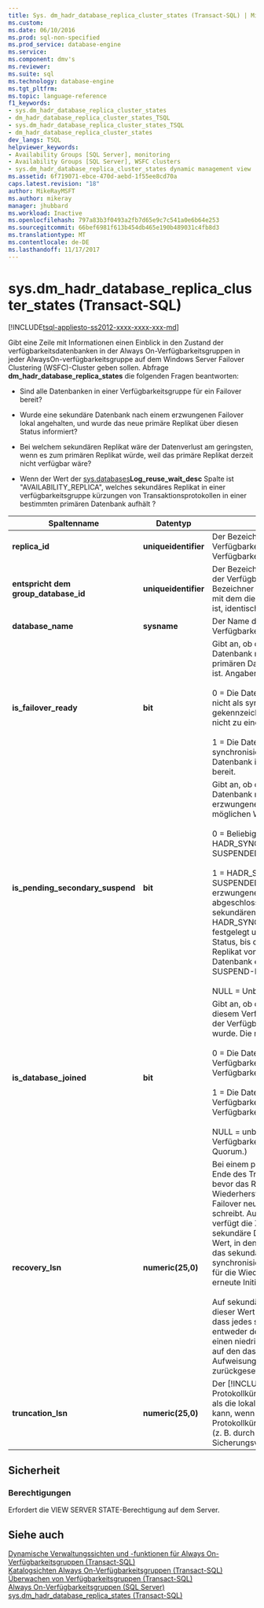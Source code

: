 ```yaml
---
title: Sys. dm_hadr_database_replica_cluster_states (Transact-SQL) | Microsoft Docs
ms.custom: 
ms.date: 06/10/2016
ms.prod: sql-non-specified
ms.prod_service: database-engine
ms.service: 
ms.component: dmv's
ms.reviewer: 
ms.suite: sql
ms.technology: database-engine
ms.tgt_pltfrm: 
ms.topic: language-reference
f1_keywords:
- sys.dm_hadr_database_replica_cluster_states
- dm_hadr_database_replica_cluster_states_TSQL
- sys.dm_hadr_database_replica_cluster_states_TSQL
- dm_hadr_database_replica_cluster_states
dev_langs: TSQL
helpviewer_keywords:
- Availability Groups [SQL Server], monitoring
- Availability Groups [SQL Server], WSFC clusters
- sys.dm_hadr_database_replica_cluster_states dynamic management view
ms.assetid: 6f719071-ebce-470d-aebd-1f55ee8cd70a
caps.latest.revision: "18"
author: MikeRayMSFT
ms.author: mikeray
manager: jhubbard
ms.workload: Inactive
ms.openlocfilehash: 797a83b3f0493a2fb7d65e9c7c541a0e6b64e253
ms.sourcegitcommit: 66bef6981f613b454db465e190b489031c4fb8d3
ms.translationtype: MT
ms.contentlocale: de-DE
ms.lasthandoff: 11/17/2017
---
```

# <a name="sysdmhadrdatabasereplicaclusterstates-transact-sql"></a>sys.dm_hadr_database_replica_cluster_states (Transact-SQL)
[!INCLUDE[tsql-appliesto-ss2012-xxxx-xxxx-xxx-md](../../includes/tsql-appliesto-ss2012-xxxx-xxxx-xxx-md.md)]

  Gibt eine Zeile mit Informationen einen Einblick in den Zustand der verfügbarkeitsdatenbanken in der Always On-Verfügbarkeitsgruppen in jeder AlwaysOn-verfügbarkeitsgruppe auf dem Windows Server Failover Clustering (WSFC)-Cluster geben sollen. Abfrage **dm_hadr_database_replica_states** die folgenden Fragen beantworten:  
  
-   Sind alle Datenbanken in einer Verfügbarkeitsgruppe für ein Failover bereit?  
  
-   Wurde eine sekundäre Datenbank nach einem erzwungenen Failover lokal angehalten, und wurde das neue primäre Replikat über diesen Status informiert?  
  
-   Bei welchem sekundären Replikat wäre der Datenverlust am geringsten, wenn es zum primären Replikat würde, weil das primäre Replikat derzeit nicht verfügbar wäre?  
  
-   Wenn der Wert der [sys.databases](~/relational-databases/system-catalog-views/sys-databases-transact-sql.md)**Log_reuse_wait_desc** Spalte ist "AVAILABILITY_REPLICA", welches sekundäres Replikat in einer verfügbarkeitsgruppe kürzungen von Transaktionsprotokollen in einer bestimmten primären Datenbank aufhält ?     
   
|Spaltenname|Datentyp|Description|  
|-----------------|---------------|-----------------|  
|**replica_id**|**uniqueidentifier**|Der Bezeichner des Verfügbarkeitsreplikats in der Verfügbarkeitsgruppe.|  
|**entspricht dem group_database_id**|**uniqueidentifier**|Der Bezeichner der Datenbank in der Verfügbarkeitsgruppe. Dieser Bezeichner ist auf jedem Replikat, mit dem diese Datenbank verknüpft ist, identisch.|  
|**database_name**|**sysname**|Der Name der Datenbank, die zur Verfügbarkeitsgruppe gehört.|  
|**is_failover_ready**|**bit**|Gibt an, ob die sekundäre Datenbank mit der entsprechenden primären Datenbank synchronisiert ist. Angaben sind möglich:<br /><br /> 0 = Die Datenbank ist im Cluster nicht als synchronisiert gekennzeichnet. Die Datenbank ist nicht zu einem Failover bereit.<br /><br /> 1 = Die Datenbank ist im Cluster als synchronisiert gekennzeichnet. Die Datenbank ist zu einem Failover bereit.|  
|**is_pending_secondary_suspend**|**bit**|Gibt an, ob das Anhalten der Datenbank nach einem erzwungenen Failover ansteht. Die möglichen Werte sind:<br /><br /> 0 = Beliebiger Status außer HADR_SYNCHRONIZED_ SUSPENDED.<br /><br /> 1 = HADR_SYNCHRONIZED_ SUSPENDED. Wenn ein erzwungenes Failover abgeschlossen wird, wird jede der sekundären Datenbanken auf HADR_SYNCHONIZED_SUSPENDED festgelegt und bleibt in diesem Status, bis das neue primäre Replikat von dieser sekundären Datenbank eine Bestätigung für die SUSPEND-Meldung empfängt.<br /><br /> NULL = Unbekannt (kein Quorum)|  
|**is_database_joined**|**bit**|Gibt an, ob die Datenbank auf diesem Verfügbarkeitsreplikat mit der Verfügbarkeitsgruppe verknüpft wurde. Die möglichen Werte sind:<br /><br /> 0 = Die Datenbank ist nicht mit der Verfügbarkeitsgruppe auf diesem Verfügbarkeitsreplikat verknüpft.<br /><br /> 1 = Die Datenbank ist mit der Verfügbarkeitsgruppe auf diesem Verfügbarkeitsreplikat verknüpft.<br /><br /> NULL = unbekannt (Das Verfügbarkeitsreplikat hat kein Quorum.)|  
|**recovery_lsn**|**numeric(25,0)**|Bei einem primären Replikat das Ende des Transaktionsprotokolls, bevor das Replikat nach einer Wiederherstellung oder einem Failover neue Protokolldatensätze schreibt. Auf dem primären Replikat verfügt die Zeile für eine bestimmte sekundäre Datenbank über den Wert, in den das primäre Replikat das sekundäre Replikat synchronisieren soll (also der Wert für die Wiederherstellung und erneute Initialisierung).<br /><br /> Auf sekundären Replikaten ist dieser Wert NULL. Beachten Sie, dass jedes sekundäre Replikat entweder den MAX-Wert oder einen niedrigeren Wert aufweist, auf den das sekundäre Replikat auf Aufweisung des primären Replikats zurückgesetzt werden soll.|  
|**truncation_lsn**|**numeric(25,0)**|Der [!INCLUDE[ssHADR](../../includes/sshadr-md.md)]-Protokollkürzungswert, der höher als die lokale Kürzungs-LSN sein kann, wenn die lokale Protokollkürzung blockiert wird (z. B. durch einen Sicherungsvorgang).|  
  
## <a name="security"></a>Sicherheit  
  
### <a name="permissions"></a>Berechtigungen  
 Erfordert die VIEW SERVER STATE-Berechtigung auf dem Server.  
  
## <a name="see-also"></a>Siehe auch  
 [Dynamische Verwaltungssichten und -funktionen für Always On-Verfügbarkeitsgruppen (Transact-SQL)](../../relational-databases/system-dynamic-management-views/always-on-availability-groups-dynamic-management-views-functions.md)   
 [Katalogsichten Always On-Verfügbarkeitsgruppen &#40;Transact-SQL&#41;](../../relational-databases/system-catalog-views/always-on-availability-groups-catalog-views-transact-sql.md)   
 [Überwachen von Verfügbarkeitsgruppen (Transact-SQL)](../../database-engine/availability-groups/windows/monitor-availability-groups-transact-sql.md)   
 [Always On-Verfügbarkeitsgruppen &#40;SQL Server&#41;](../../database-engine/availability-groups/windows/always-on-availability-groups-sql-server.md)   
 [sys.dm_hadr_database_replica_states &#40;Transact-SQL&#41;](../../relational-databases/system-dynamic-management-views/sys-dm-hadr-database-replica-states-transact-sql.md)  
  
  
